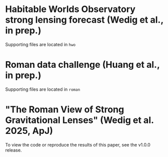 # Habitable Worlds Observatory strong lensing forecast (Wedig et al., in prep.)

Supporting files are located in `hwo`

# Roman data challenge (Huang et al., in prep.)

Supporting files are located in `roman`

# "The Roman View of Strong Gravitational Lenses" (Wedig et al. 2025, ApJ)

To view the code or reproduce the results of this paper, see the v1.0.0 release.
